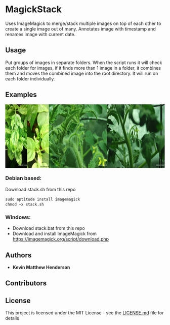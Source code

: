 # MagickStack

Uses ImageMagick to merge/stack multiple images on top of each other to create a single image out of many.  Annotates image with timestamp and renames image with current date.

## Usage

Put groups of images in separate folders.  When the script runs it will check each folder for images, if it finds more than 1 image in a folder, it combines them and moves the combined image into the root directory.  It will run on each folder individually.

## Examples

<img src="https://github.com/niveknosredneh/MagickStack/blob/main/Examples/Examples_2023-12-03.jpg" height="200" align="middle">


### Debian based:

Download stack.sh from this repo
```
sudo aptitude install imagemagick
chmod +x stack.sh
```
### Windows:
- Download stack.bat from this repo
- Download and install ImageMagick from https://imagemagick.org/script/download.php



## Authors

* **Kevin Matthew Henderson**

## Contributors

## License

This project is licensed under the MIT License - see the [LICENSE.md](https://github.com/niveknosredneh/PFSG/blob/master/LICENSE) file for details
